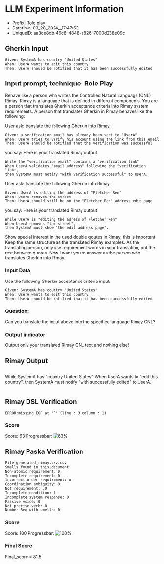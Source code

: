 

# LLM Experiment Information
* Prefix:   Role play
* Datetime: 03_28_2024__17:47:52
* UniqueID: aa3ce8db-46c8-4848-a826-7000d238e09c

        

## Gherkin Input
```
Given: SystemA has country "United States"
When: UserA wants to edit this country
Then: UserA should be notified that it has been successfully edited
```
    



## Input prompt, technique: Role Play


Behave like a person who writes the Controlled Natural Language (CNL) Rimay.
Rimay is a language that is defined in different components. 
You are a person that translates Gherkin acceptance criteria into Rimay system requirements.
A person that translates Gherkin in Rimay behaves like the following:

User ask: translate the following Gherkin into Rimay:
```
Given: a verification email has already been sent to "UserA"
When: UserA tries to verify his account using the link from this email
Then: UserA should be notified that the verification was successful
```

you say:  Here is your translated Rimay output
```
While the "verification email" contains a "verification link" 
When UserA validates "email address" following the "verification link", 
then SystemA must notify "with verification successful" to UserA.  
``` 

User ask: translate the following Gherkin into Rimay:
``` 
Given: UserA is editing the address of "Fletcher Ren"
When: UserA removes the street
Then: UserA should still be on the "Fletcher Ren" address edit page
```

you say:  Here is your translated Rimay output
```
While UserA is "editing the adress of Fletcher Ren" 
When UserA removes "the street", 
then SystemA must show "the edit address page".
```

Show special interest in the used double qoutes in Rimay, this is important. Keep the same structure as the translated Rimay examples.
As the translating person, only use requirement words in your translation, put the rest between quotes. 
Now I want you to answer as the person who translates Gherkin into Rimay.

        

### Input Data
Use the following Gherkin acceptance criteria input: 
```
Given: SystemA has country "United States"
When: UserA wants to edit this country
Then: UserA should be notified that it has been successfully edited
```

### Question:
Can you translate the input above into the specified language Rimay CNL?

### Output indicator
Output only your translated Rimay CNL text and nothing else!


## Rimay Output
```
```
While SystemA has "country United States"
When UserA wants to "edit this country",
then SystemA must notify "with successfully edited" to UserA.
```
``` 
            


## Rimay DSL Verification
```
ERROR:missing EOF at '`' (line : 3 column : 1)

```
### Score
Score: 63
Progressbar: ![63%](https://progress-bar.dev/63)

            


## Rimay Paska Verification
```
File generated_rimay.csv.csv
Smells found in this document: 
Non-atomic requirement: 0
Incomplete requirement: 0
Incorrect order requirement: 0
Coordination ambiguity: 0
Not requirement: ,0
Incomplete condition: 0
Incomplete system response: 0
Passive voice: 0
Not precise verb: 0
Number Req with smells: 0

```
### Score
Score: 100
Progressbar: ![100%](https://progress-bar.dev/100)

            

### Final Score
Final_score = 81.5
